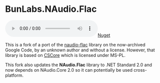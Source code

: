 # BunLabs.NAudio.Flac

[![Nuget](https://img.shields.io/nuget/v/BunLabs.NAudio.Flac)](https://www.nuget.org/packages/BunLabs.NAudio.Flac)

This is a fork of a port of the [naudio-flac](https://code.google.com/archive/p/naudio-flac/) library on the now-archived Google Code, by an unknown author and without a license. However, that library is based on [CSCore](https://github.com/filoe/cscore) which is licensed under MS-PL.

This fork also updates the **NAudio.Flac** library to .NET Standard 2.0 and now depends on NAudio.Core 2.0 so it can potentially be used cross-platform.
